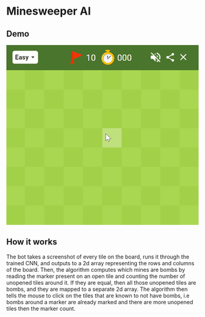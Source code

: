 # Minesweeper AI
## Demo
![](https://github.com/sebale16/minesweeperAI/blob/main/minesweeper_bot_demo1.gif)
## How it works
The bot takes a screenshot of every tile on the board, runs it through the trained CNN, and outputs to a 2d array representing the rows and columns of the board.
Then, the algorithm computes which mines are bombs by reading the marker present on an open tile and counting the number of unopened tiles around it. 
If they are equal, then all those unopened tiles are bombs, and they are mapped to a separate 2d array.
The algorithm then tells the mouse to click on the tiles that are known to not have bombs, i.e bombs around a marker are already marked and there are more unopened tiles then the marker count.
